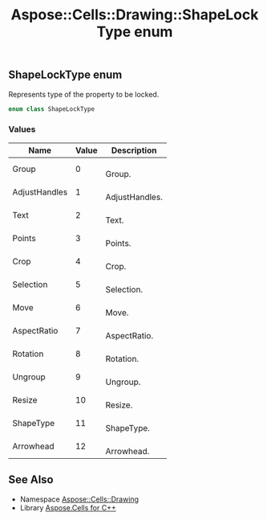 ﻿---
title: Aspose::Cells::Drawing::ShapeLockType enum
linktitle: ShapeLockType
second_title: Aspose.Cells for C++ API Reference
description: 'Aspose::Cells::Drawing::ShapeLockType enum. Represents type of the property to be locked in C++.'
type: docs
weight: 11500
url: /cpp/aspose.cells.drawing/shapelocktype/
---
## ShapeLockType enum


Represents type of the property to be locked.

```cpp
enum class ShapeLockType
```

### Values

| Name | Value | Description |
| --- | --- | --- |
| Group | 0 | <br>Group. |
| AdjustHandles | 1 | <br>AdjustHandles. |
| Text | 2 | <br>Text. |
| Points | 3 | <br>Points. |
| Crop | 4 | <br>Crop. |
| Selection | 5 | <br>Selection. |
| Move | 6 | <br>Move. |
| AspectRatio | 7 | <br>AspectRatio. |
| Rotation | 8 | <br>Rotation. |
| Ungroup | 9 | <br>Ungroup. |
| Resize | 10 | <br>Resize. |
| ShapeType | 11 | <br>ShapeType. |
| Arrowhead | 12 | <br>Arrowhead. |

## See Also

* Namespace [Aspose::Cells::Drawing](../)
* Library [Aspose.Cells for C++](../../)

